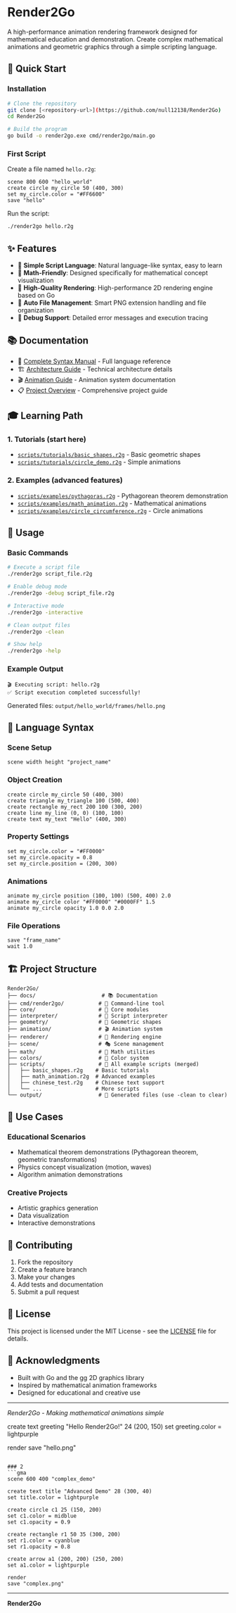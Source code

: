 # Render2Go

A high-performance animation rendering framework designed for mathematical education and demonstration. Create complex mathematical animations and geometric graphics through a simple scripting language.

## 🚀 Quick Start

### Installation
```bash
# Clone the repository
git clone [<repository-url>](https://github.com/null12138/Render2Go)
cd Render2Go

# Build the program
go build -o render2go.exe cmd/render2go/main.go
```

### First Script
Create a file named `hello.r2g`:
```r2g
scene 800 600 "hello_world"
create circle my_circle 50 (400, 300)
set my_circle.color = "#FF6600"
save "hello"
```

Run the script:
```bash
./render2go hello.r2g
```

## ✨ Features

- 🎯 **Simple Script Language**: Natural language-like syntax, easy to learn
- 🧮 **Math-Friendly**: Designed specifically for mathematical concept visualization
- 🎨 **High-Quality Rendering**: High-performance 2D rendering engine based on Go
- 📁 **Auto File Management**: Smart PNG extension handling and file organization
- 🐛 **Debug Support**: Detailed error messages and execution tracing

## 📚 Documentation

- 📖 [Complete Syntax Manual](docs/SYNTAX_MANUAL.md) - Full language reference
- 🏗️ [Architecture Guide](docs/ARCHITECTURE.md) - Technical architecture details
- 🎬 [Animation Guide](docs/ANIMATION_GUIDE.md) - Animation system documentation
- 📋 [Project Overview](docs/README.md) - Comprehensive project guide

## 🎓 Learning Path

### 1. Tutorials (start here)
- [`scripts/tutorials/basic_shapes.r2g`](scripts/tutorials/basic_shapes.r2g) - Basic geometric shapes
- [`scripts/tutorials/circle_demo.r2g`](scripts/tutorials/circle_demo.r2g) - Simple animations

### 2. Examples (advanced features)
- [`scripts/examples/pythagoras.r2g`](scripts/examples/pythagoras.r2g) - Pythagorean theorem demonstration
- [`scripts/examples/math_animation.r2g`](scripts/examples/math_animation.r2g) - Mathematical animations
- [`scripts/examples/circle_circumference.r2g`](scripts/examples/circle_circumference.r2g) - Circle animations

## 🔧 Usage

### Basic Commands
```bash
# Execute a script file
./render2go script_file.r2g

# Enable debug mode
./render2go -debug script_file.r2g

# Interactive mode
./render2go -interactive

# Clean output files
./render2go -clean

# Show help
./render2go -help
```

### Example Output
```
🎬 Executing script: hello.r2g
✅ Script execution completed successfully!
```

Generated files: `output/hello_world/frames/hello.png`

## 📝 Language Syntax

### Scene Setup
```r2g
scene width height "project_name"
```

### Object Creation
```r2g
create circle my_circle 50 (400, 300)
create triangle my_triangle 100 (500, 400)
create rectangle my_rect 200 100 (300, 200)
create line my_line (0, 0) (100, 100)
create text my_text "Hello" (400, 300)
```

### Property Settings
```r2g
set my_circle.color = "#FF0000"
set my_circle.opacity = 0.8
set my_circle.position = (200, 300)
```

### Animations
```r2g
animate my_circle position (100, 100) (500, 400) 2.0
animate my_circle color "#FF0000" "#0000FF" 1.5
animate my_circle opacity 1.0 0.0 2.0
```

### File Operations
```r2g
save "frame_name"
wait 1.0
```

## 🏗️ Project Structure

```
Render2Go/
├── docs/                     # 📚 Documentation
├── cmd/render2go/           # 🚀 Command-line tool
├── core/                    # 🔧 Core modules
├── interpreter/             # 🧠 Script interpreter
├── geometry/                # 📐 Geometric shapes
├── animation/               # 🎬 Animation system
├── renderer/                # 🎨 Rendering engine
├── scene/                   # 🎭 Scene management
├── math/                    # 🧮 Math utilities
├── colors/                  # 🌈 Color system
├── scripts/                 # 📝 All example scripts (merged)
│   ├── basic_shapes.r2g    # Basic tutorials
│   ├── math_animation.r2g  # Advanced examples
│   ├── chinese_test.r2g    # Chinese text support
│   └── ...                 # More scripts
└── output/                  # 📁 Generated files (use -clean to clear)
```

## 🎯 Use Cases

### Educational Scenarios
- Mathematical theorem demonstrations (Pythagorean theorem, geometric transformations)
- Physics concept visualization (motion, waves)
- Algorithm animation demonstrations

### Creative Projects
- Artistic graphics generation
- Data visualization
- Interactive demonstrations

## 🤝 Contributing

1. Fork the repository
2. Create a feature branch
3. Make your changes
4. Add tests and documentation
5. Submit a pull request

## 📄 License

This project is licensed under the MIT License - see the [LICENSE](LICENSE) file for details.

## 🌟 Acknowledgments

- Built with Go and the [gg](https://github.com/fogleman/gg) 2D graphics library
- Inspired by mathematical animation frameworks
- Designed for educational and creative use

---

*Render2Go - Making mathematical animations simple*

create text greeting "Hello Render2Go!" 24 (200, 150)
set greeting.color = lightpurple

render
save "hello.png"
```

### 2
```gma
scene 600 400 "complex_demo"

create text title "Advanced Demo" 28 (300, 40)
set title.color = lightpurple

create circle c1 25 (150, 200)
set c1.color = midblue
set c1.opacity = 0.9

create rectangle r1 50 35 (300, 200)
set r1.color = cyanblue
set r1.opacity = 0.8

create arrow a1 (200, 200) (250, 200)
set a1.color = lightpurple

render
save "complex.png"
```

---

**Render2Go**
